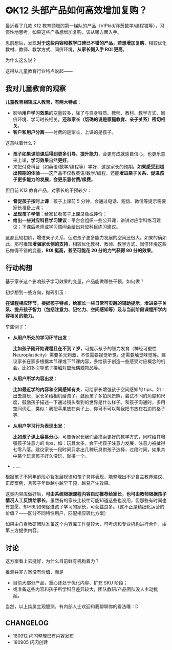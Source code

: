 # ✪K12 头部产品如何高效增加复购？

最近看了几款 K12 教育领域的第一梯队的产品（VIPkid/洋葱数学/编程猫等），习惯性地思考，如果这些产品想增加复购，该从哪方面入手。

思前想后，发现**对于这些内容和教学口碑已不错的产品，若想增加复购**，相较优化教材、教师、教学方式、同侪环境，**从家长侧入手 ROI 更高**。

为什么这么说？

这得从儿童教育行业特点说起——

## 我对儿童教育的观察

**儿童教育相较成人教育，有两大特点**：

* 影响**用户学习效果**的变量较多，除了与自身特质、教师、教材、教学方式、同侪环境、学习时长相关，**还和家长（切确的说是家庭教育、亲子关系）密切相关**。
* **客户和用户分离**——付费的是家长，上课的是孩子。   

这意味着什么？

* **孩子如果课前课后得到更多引导、提升能力**，会更有成就感自信心，也更乐意来上课，**学习效果**自然**更好**。
* 来把付费科目（如英语/数学/编程等）学好，这是家长的预期。**如果感受到超出预期的体验**——这产品不仅教英语/数学/编程，还能**增进亲子关系、促进孩子更多能力的发展，会更乐意付费/续费**。

但目前 K12 教育产品，对家长的干预较少：

* **督促孩子按时上课**：孩子上课前 5 分钟，会通过电话、短信、微信等提示需要家长准备上课；
* **呈现孩子学情**：给家长看孩子上课录像或评价；
* **给出一些对应科目学习建议**：平台会组织一些公开课，讲讲对应学科练习建议；下课后老师或学习顾问会给出对应科目练习建议。

这都比较初阶，增进亲子关系、促进孩子更多能力发展的空间还很大。如果的确如此，那可推知**增强家长侧的支持**，相较优化教材、教师、教学方式、同侪环境这些已做得不错的变量，**ROI 挺高，甚至可能花 20 分的力气获得 80 分的效果**。

## 行动构想

基于家长这个影响孩子学习效果的变量，产品能做哪些干预，如何做？

初步想到一些方向，抛砖引玉：

**在课程相应环节，根据孩子特点，给家长一些日常可实践的辅助提示，增进亲子关系、提升孩子智力（包括注意力、记忆力、空间感知等）及与当前阶段课程所学内容相关的能力。**

举些例子：

* **从用户所处的学习环节出发**：

  **比如孩子刚开始课程且在不到 7 岁**，可提示孩子的智力发育（神经可塑性 Neuroplasticity）需要多元刺激，不仅需要视觉听觉，还需要触觉味觉等。建议家长在家多根据本节课或下节课内容，多给孩子创造一些感受对应概念的机会，比如多引导孩子接触对应玩偶或物品等。

* **从用户所学内容出发**：

  **比如最近学的内容和空间感知有关**，可给家长增强孩子空间感知的 tips，如：出去游玩，家长多给相机给孩子，鼓励孩子多拍风景照，尝试不同的角度和尺度，鼓励孩子描述一下通过镜头看到的世界是什么样子。和孩子沟通时，多用空间词汇，类似：我把苹果放在桌子上、你可不可以帮我把书放在右边的格子等.

* **从用户学习行为表现出发**：

  **比如孩子课上容易分心**，可告诉家长我们会摸索更好的教学方式，同时给其增强孩子注意力的 tips，如：玩具太多，会干扰孩子注意力发展，注意力被扯得七零八落。建议家长一段时间只拿出几种玩具供孩子选择，过段时间，如果其中某个玩具孩子好久没玩，就换一个。

* ……

根据孩子不同年龄段心智发展规律和孩子具体表现，能整理出不少自主教养建议、正反案例，且孩子年龄越小越早干预，越易产生效果。

这类内容库做好后，**可由系统根据课程内容自动推荐给家长，也可由教师根据孩子情况人工反馈给家长**。虽然有的家长比较忙可能知道这些也没用，但那些有时间也有意愿、却不知如何促进孩子学习的家长，可获益良多。（这不正是精细化运营的价值？——区分不同特性用户，匹配相应转化方案）

如果由自身教研团队准备这个内容库工作量较大，可考虑和专业机构进行合作，由第三方提供内容。

## 讨论

这方案看上去挺好，为什么目前鲜有机构着力？

推测并非方案没有价值，而是

* 目前大部分产品，重心还处于优化内容、扩充 SKU 阶段；
* 或准备这些内容和孩子所学科目差异较大，团队教研/产品团队没人主动挑起。

当然，以上纯属主观臆测。有内部人士欢迎和我聊聊你的看法噻：D

## CHANGELOG

* 180912 闪闪整理已有内容发布
* 180905 闪闪创建

